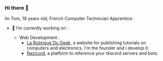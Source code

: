 ### Hi there 👋

Im Tom, 18 years old, French Computer Technician Apprentice.

- 🔭 I’m currently working on :

  - Web Development :
    - [La Rubrique Du Geek](https://larubriqueudgeek.fr), a website for publishing tutorials on computers and electronics, I'm the founder and i develop it.
    - [Razicord](https://razicord.com), a platform to reference your discord servers and bots.
